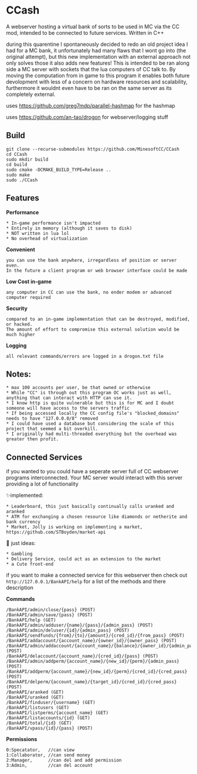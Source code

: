 # CCash

A webserver hosting a virtual bank of sorts to be used in MC via the CC mod, intended to be connected to future services. Written in C++

during this quarentine I spontaneously decided to redo an old project idea I had for a MC bank, it unfortunately had many flaws that I wont go into (the original attempt), but this new implementation with an external approach not only solves those it also adds new features! This is intended to be ran along side a MC server with sockets that the lua computers of CC talk to. By moving the computation from in game to this program it enables both future devolopment with less of a concern on hardware resources and scalability, furthermore it wouldnt even have to be ran on the same server as its completely external.

uses https://github.com/greg7mdp/parallel-hashmap for the hashmap

uses https://github.com/an-tao/drogon for webserver/logging stuff

## Build

```
git clone --recurse-submodules https://github.com/MinesoftCC/CCash 
cd CCash
sudo mkdir build
cd build
sudo cmake -DCMAKE_BUILD_TYPE=Release ..
sudo make
sudo ./CCash
```

## Features

**Performance**

```
* In-game performance isn't impacted
* Entirely in memory (although it saves to disk)
* NOT written in lua lol
* No overhead of virtualization
```

**Convenient**

```
you can use the bank anywhere, irregardless of position or server even.
In the future a client program or web browser interface could be made
```

**Low Cost in-game**

```
any computer in CC can use the bank, no ender modem or advanced computer required
```

**Security**

```
compared to an in-game implementation that can be destroyed, modified, or hacked.
The amount of effort to compromise this external solution would be much higher
```

**Logging**

```
all relevant commands/errors are logged in a drogon.txt file
```

## Notes:

```
* max 100 accounts per user, be that owned or otherwise
* While "CC" is through out this program OC works just as well, anything that can interact with HTTP can use it.
* I know http is quite vulnerable but this is for MC and I doubt someone will have access to the servers traffic
* If being accessed locally the CC config file's "blocked_domains" needs to have "127.0.0.0/8" removed
* I could have used a database but considering the scale of this project that seemed a bit overkill.
* I originally had multi-threaded everything but the overhead was greater then profit.
```

## Connected Services

if you wanted to you could have a seperate server full of CC webserver programs interconnected. Your MC server would interact with this server providing a lot of functionality

:sparkles:implemented:

```
* Leaderboard, this just basically continually calls uranked and aranked
* ATM for exchanging a chosen resource like diamonds or netherite and bank currency
* Market, Jolly is working on implementing a market, https://github.com/STBoyden/market-api
```

:construction: just ideas:

```
* Gambling
* Delivery Service, could act as an extension to the market
* a Cute front-end
```

if you want to make a connected service for this webserver then check out `http://127.0.0.1/BankAPI/help` for a list of the methods and there description

**Commands**

```
/BankAPI/admin/close/{pass} (POST) 
/BankAPI/admin/save/{pass} (POST) 
/BankAPI/help (GET) 
/BankAPI/admin/adduser/{name}/{pass}/{admin_pass} (POST) 
/BankAPI/admin/deluser/{id}/{admin_pass} (POST) 
/BankAPI/sendfunds/{from}/{to}/{amount}/{cred_id}/{from_pass} (POST) 
/BankAPI/addaccount/{account_name}/{owner_id}/{owner_pass} (POST) 
/BankAPI/admin/addaccount/{account_name}/{balance}/{owner_id}/{admin_pass} (POST) 
/BankAPI/delaccount/{account_name}/{cred_id}/{pass} (POST) 
/BankAPI/admin/addperm/{account_name}/{new_id}/{perm}/{admin_pass} (POST) 
/BankAPI/addperm/{account_name}/{new_id}/{perm}/{cred_id}/{cred_pass} (POST) 
/BankAPI/delperm/{account_name}/{target_id}/{cred_id}/{cred_pass} (POST) 
/BankAPI/aranked (GET) 
/BankAPI/uranked (GET) 
/BankAPI/finduser/{username} (GET) 
/BankAPI/listusers (GET) 
/BankAPI/listperms/{account_name} (GET) 
/BankAPI/listaccounts/{id} (GET) 
/BankAPI/total/{id} (GET) 
/BankAPI/vpass/{id}/{pass} (POST) 
```

**Permissions**

```
0:Specatator,   //can view
1:Collaborator, //can send money
2:Manager,      //can del and add permission
3:Admin,        //can del account
```
